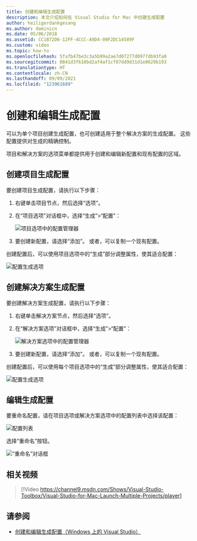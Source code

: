 ```yaml
---
title: 创建和编辑生成配置
description: 本文介绍如何在 Visual Studio for Mac 中创建生成配置
author: heiligerdankgesang
ms.author: dominicn
ms.date: 05/06/2018
ms.assetid: CC1B72D6-12FF-4CCC-A9D4-00F2DC14589F
ms.custom: video
ms.topic: how-to
ms.openlocfilehash: 5fafb47be3c3a5b99a2ae7d07277d0977db93fa0
ms.sourcegitcommit: 0841d3f610bd2af4af1cf07dd9d31d1e0629b193
ms.translationtype: HT
ms.contentlocale: zh-CN
ms.lasthandoff: 09/09/2021
ms.locfileid: "123961689"
---
```

# <a name="creating-and-editing-build-configurations"></a>创建和编辑生成配置

可以为单个项目创建生成配置，也可创建适用于整个解决方案的生成配置。 这些配置提供对生成的精确控制。

项目和解决方案的选项菜单都提供用于创建和编辑新配置和现有配置的区域。

## <a name="creating-a-project-build-configurations"></a>创建项目生成配置

要创建项目生成配置，请执行以下步骤：

1. 右键单击项目节点，然后选择“选项”。

2. 在“项目选项”对话框中，选择“生成”>“配置”：

    ![项目选项中的配置管理器](media/create-and-edit-configurations-image2.png)

3. 要创建新配置，请选择“添加”。 或者，可以复制一个现有配置。

创建配置后，可以使用项目选项中的“生成”部分调整属性，使其适合配置：

![配置生成选项](media/create-and-edit-configurations-image3.png)

## <a name="creating-a-solution-build-configuration"></a>创建解决方案生成配置

要创建解决方案生成配置，请执行以下步骤：

1. 右键单击解决方案节点，然后选择“选项”。

2. 在“解决方案选项”对话框中，选择“生成”>“配置”：

    ![解决方案选项中的配置管理器](media/create-and-edit-configurations-image1.png)

3. 要创建新配置，请选择“添加”。 或者，可以复制一个现有配置。

创建配置后，可以使用每个项目选项中的“生成”部分调整属性，使其适合配置：

![配置生成选项](media/create-and-edit-configurations-image3.png)

## <a name="editing-a-build-configuration"></a>编辑生成配置

要重命名配置，请在项目选项或解决方案选项中的配置列表中选择该配置：

![配置列表](media/create-and-edit-configurations-image4.png)

选择“重命名”按钮。

![“重命名”对话框](media/create-and-edit-configurations-image5.png)

## <a name="related-video"></a>相关视频

> [!Video https://channel9.msdn.com/Shows/Visual-Studio-Toolbox/Visual-Studio-for-Mac-Launch-Multiple-Projects/player]

## <a name="see-also"></a>请参阅

- [创建和编辑生成配置（Windows 上的 Visual Studio）](/visualstudio/ide/how-to-create-and-edit-configurations)
